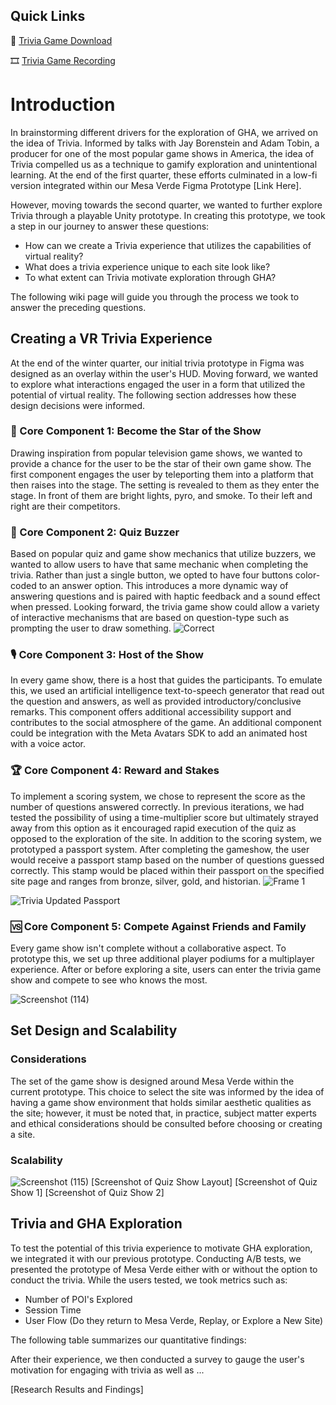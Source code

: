## Quick Links
:floppy_disk: [Trivia Game Download](https://github.com/cs210/2022-Meta2/tree/main/Trivia%20Gameshow%20VR)

:film_strip: [Trivia Game Recording](https://drive.google.com/file/d/1CklpJGEGu0gneaio9GR7O-2t53I9Wiai/view?usp=sharing)

# Introduction
In brainstorming different drivers for the exploration of GHA, we arrived on the idea of Trivia. Informed by talks with Jay Borenstein and Adam Tobin, a producer for one of the most popular game shows in America, the idea of Trivia compelled us as a technique to gamify exploration and unintentional learning. At the end of the first quarter, these efforts culminated in a low-fi version integrated within our Mesa Verde Figma Prototype [Link Here].


However, moving towards the second quarter, we wanted to further explore Trivia through a playable Unity prototype. In creating this prototype, we took a step in our journey to answer these questions:
* How can we create a Trivia experience that utilizes the capabilities of virtual reality?
* What does a trivia experience unique to each site look like?
* To what extent can Trivia motivate exploration through GHA?

The following wiki page will guide you through the process we took to answer the preceding questions.

## Creating a VR Trivia Experience
At the end of the winter quarter, our initial trivia prototype in Figma was designed as an overlay within the user's HUD. Moving forward, we wanted to explore what interactions engaged the user in a form that utilized the potential of virtual reality. The following section addresses how these design decisions were informed.

### :star_struck: Core Component 1: Become the Star of the Show
Drawing inspiration from popular television game shows, we wanted to provide a chance for the user to be the star of their own game show.  The first component engages the user by teleporting them into a platform that then raises into the stage. The setting is revealed to them as they enter the stage. In front of them are bright lights, pyro, and smoke. To their left and right are their competitors.

### :red_circle: Core Component 2: Quiz Buzzer
Based on popular quiz and game show mechanics that utilize buzzers, we wanted to allow users to have that same mechanic when completing the trivia. Rather than just a single button, we opted to have four buttons color-coded to an answer option. This introduces a more dynamic way of answering questions and is paired with haptic feedback and a sound effect when pressed. Looking forward, the trivia game show could allow a variety of interactive mechanisms that are based on question-type such as prompting the user to draw something.
![Correct](https://user-images.githubusercontent.com/53293116/172774033-54d3a288-45a4-4366-8c4d-29829f9efd5d.png)


### :studio_microphone: Core Component 3: Host of the Show
In every game show, there is a host that guides the participants. To emulate this, we used an artificial intelligence text-to-speech generator that read out the question and answers, as well as provided introductory/conclusive remarks. This component offers additional accessibility support and contributes to the social atmosphere of the game. An additional component could be integration with the Meta Avatars SDK to add an animated host with a voice actor.

### :trophy: Core Component 4: Reward and Stakes
To implement a scoring system, we chose to represent the score as the number of questions answered correctly. In previous iterations, we had tested the possibility of using a time-multiplier score but ultimately strayed away from this option as it encouraged rapid execution of the quiz as opposed to the exploration of the site. In addition to the scoring system, we prototyped a passport system. After completing the gameshow, the user would receive a passport stamp based on the number of questions guessed correctly. This stamp would be placed within their passport on the specified site page and ranges from bronze, silver, gold, and historian.
![Frame 1](https://user-images.githubusercontent.com/53293116/172777744-fa76f93f-4f23-4642-aa1d-3a1cd8ecb6d9.png)

![Trivia Updated Passport](https://user-images.githubusercontent.com/53293116/172777991-7d8685e3-ae3a-43c0-886a-7590da3cd6bb.png)

### 🆚 Core Component 5: Compete Against Friends and Family
Every game show isn't complete without a collaborative aspect. To prototype this, we set up three additional player podiums for a multiplayer experience. After or before exploring a site, users can enter the trivia game show and compete to see who knows the most.

![Screenshot (114)](https://user-images.githubusercontent.com/53293116/172611006-955161df-22d8-4d08-ae9e-fed7ea055b1d.png)

## Set Design and Scalability
### Considerations
The set of the game show is designed around Mesa Verde within the current prototype. This choice to select the site was informed by the idea of having a game show environment that holds similar aesthetic qualities as the site; however, it must be noted that, in practice, subject matter experts and ethical considerations should be consulted before choosing or creating a site. 

### Scalability

![Screenshot (115)](https://user-images.githubusercontent.com/53293116/172611028-9d8d6cb6-bc0c-4042-aac8-fada6b249396.png)
[Screenshot of Quiz Show Layout]
[Screenshot of Quiz Show 1]
[Screenshot of Quiz Show 2]

## Trivia and GHA Exploration
To test the potential of this trivia experience to motivate GHA exploration, we integrated it with our previous prototype. Conducting A/B tests, we presented the prototype of Mesa Verde either with or without the option to conduct the trivia. While the users tested, we took metrics such as:
* Number of POI's Explored
* Session Time
* User Flow (Do they return to Mesa Verde, Replay, or Explore a New Site)

The following table summarizes our quantitative findings:

After their experience, we then conducted a survey to gauge the user's motivation for engaging with trivia as well as ...

[Research Results and Findings]

